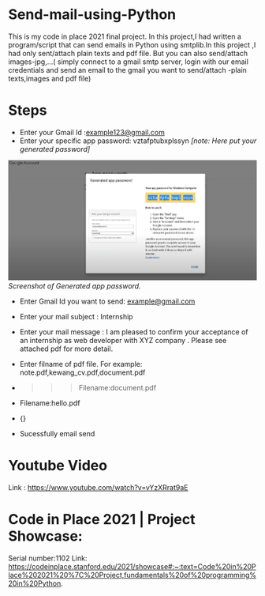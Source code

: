 # Send-mail-using-Python

This is my code in place 2021 final project.
In this project,I had written a  program/script that can  send emails in Python using smtplib.In this project ,I had only sent/attach plain texts and pdf file.
But you can also send/attach images-jpg,...( simply connect to a gmail smtp server, login with our email credentials and  send an email to the gmail you want to 
send/attach -plain texts,images and pdf file)

# Steps

* Enter your Gmail Id :example123@gmail.com
* Enter your specific app password: vztafptubxplssyn *[note: Here put your generated password]*

![Specific app password](img.PNG) 
*Screenshot of Generated app password.*

* Enter Gmail Id you want to send: example@gmail.com
* Enter your mail subject : Internship
* Enter your mail message : I am	pleased	to confirm your	acceptance of an internship as	web developer with XYZ company . Please see attached pdf for more detail.

* Enter filname of pdf file.
For example: note.pdf,kewang_cv.pdf,document.pdf
- >>>Filename:document.pdf

* Filename:hello.pdf

 - {}
* Sucessfully email send


# Youtube Video

Link : https://www.youtube.com/watch?v=vYzXRrat9aE

# Code in Place 2021 | Project Showcase:

Serial number:1102
Link: https://codeinplace.stanford.edu/2021/showcase#:~:text=Code%20in%20Place%202021%20%7C%20Project,fundamentals%20of%20programming%20in%20Python.

